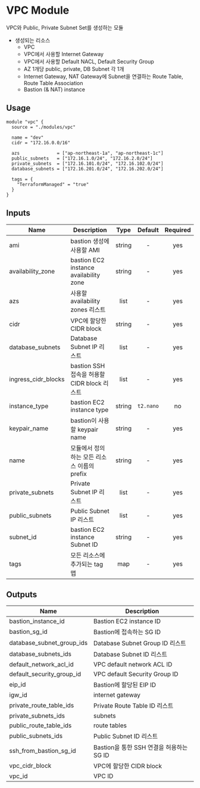 # VPC Module
VPC와 Public, Private Subnet Set를 생성하는 모듈

* 생성되는 리소스
    * VPC
    * VPC에서 사용할 Internet Gateway
    * VPC에서 사용할 Default NACL, Default Security Group
    * AZ 1개당 public, private, DB Subnet 각 1개
    * Internet Gateway, NAT Gateway에 Subnet을 연결하는 Route Table, Route Table Association 
    * Bastion (& NAT) instance

## Usage
```
module "vpc" {
  source = "./modules/vpc"

  name = "dev"
  cidr = "172.16.0.0/16"

  azs              = ["ap-northeast-1a", "ap-northeast-1c"]
  public_subnets   = ["172.16.1.0/24", "172.16.2.0/24"]
  private_subnets  = ["172.16.101.0/24", "172.16.102.0/24"]
  database_subnets = ["172.16.201.0/24", "172.16.202.0/24"]

  tags = {
    "TerraformManaged" = "true"
  }
}

```

## Inputs

| Name | Description | Type | Default | Required |
|------|-------------|:----:|:-----:|:-----:|
| ami | bastion 생성에 사용할 AMI | string | - | yes |
| availability_zone | bastion EC2 instance availability zone | string | - | yes |
| azs | 사용할 availability zones 리스트 | list | - | yes |
| cidr | VPC에 할당한 CIDR block | string | - | yes |
| database_subnets | Database Subnet IP 리스트 | list | - | yes |
| ingress_cidr_blocks | bastion SSH 접속을 허용할 CIDR block 리스트 | list | - | yes |
| instance_type | bastion EC2 instance type | string | `t2.nano` | no |
| keypair_name | bastion이 사용할 keypair name | string | - | yes |
| name | 모듈에서 정의하는 모든 리소스 이름의 prefix | string | - | yes |
| private_subnets | Private Subnet IP 리스트 | list | - | yes |
| public_subnets | Public Subnet IP 리스트 | list | - | yes |
| subnet_id | bastion EC2 instance Subnet ID | string | - | yes |
| tags | 모든 리소스에 추가되는 tag 맵 | map | - | yes |

## Outputs

| Name | Description |
|------|-------------|
| bastion_instance_id | Bastion EC2 instance ID |
| bastion_sg_id | Bastion에 접속하는 SG ID |
| database_subnet_group_ids | Database Subnet Group ID 리스트 |
| database_subnets_ids | Database Subnet ID 리스트 |
| default_network_acl_id | VPC default network ACL ID |
| default_security_group_id | VPC default Security Group ID |
| eip_id | Bastion에 할당된 EIP ID |
| igw_id | internet gateway |
| private_route_table_ids | Private Route Table ID 리스트 |
| private_subnets_ids | subnets |
| public_route_table_ids | route tables |
| public_subnets_ids | Public Subnet ID 리스트 |
| ssh_from_bastion_sg_id | Bastion을 통한 SSH 연결을 허용하는 SG ID |
| vpc_cidr_block | VPC에 할당한 CIDR block |
| vpc_id | VPC ID |
